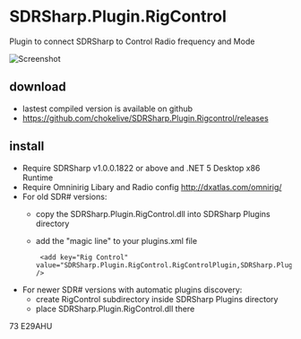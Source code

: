 # SDRSharp.Plugin.RigControl
Plugin to connect SDRSharp to Control Radio frequency and Mode

![Screenshot](https://github.com/chokelive/SDRSharp.Plugin.Rigcontrol/assets/17312564/0de3a343-0874-4f75-bc73-29f07e8e3ad6)

## download
* lastest compiled version is available on github 
* https://github.com/chokelive/SDRSharp.Plugin.Rigcontrol/releases
## install
* Require SDRSharp v1.0.0.1822 or above and .NET 5 Desktop x86 Runtime
* Require Omninirig Libary and Radio config http://dxatlas.com/omnirig/
* For old SDR# versions:
  * copy the SDRSharp.Plugin.RigControl.dll into SDRSharp Plugins directory
  * add the "magic line" to your plugins.xml file

         <add key="Rig Control" value="SDRSharp.Plugin.RigControl.RigControlPlugin,SDRSharp.Plugin.RigControl" />

* For newer SDR# versions with automatic plugins discovery:
  * create RigControl subdirectory inside SDRSharp Plugins directory
  * place SDRSharp.Plugin.RigControl.dll there

73 E29AHU
